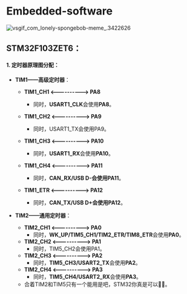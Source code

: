 # Embedded-software

<img src="https://nickaljy-pictures.oss-cn-hangzhou.aliyuncs.com/vsgif_com_lonely-spongebob-meme_.3422626.gif" alt="vsgif_com_lonely-spongebob-meme_.3422626"  />

## STM32F103ZET6：

#### 1. 定时器原理图分配：

- **TIM1——高级定时器**：

  - **TIM1_CH1  <---------->  PA8**
    - 同时，**USART1_CLK**会使用**PA8**。

  - **TIM1_CH2  <---------->  PA9**
    - 同时，USART1_TX会使用PA9。
  - **TIM1_CH3  <----------> PA10**
    - 同时，**USART1_RX**会使用**PA10**。

  - **TIM1_CH4  <---------->  PA11**
    - 同时，**CAN_RX/USB D-**会使用**PA11**。

  - **TIM1_ETR  <---------->  PA12**
    - 同时，**CAN_TX/USB D+**会使用**PA12**。

- **TIM2——通用定时器**：
  - **TIM2_CH1  <----------> PA0**
    - 同时，**WK_UP/TIM5_CH1/TIM2_ETR/TIM8_ETR**会使用**PA0**。
  - **TIM2_CH2  <---------->  PA1**
    - 同时，TIM5_CH2会使用PA1。
  - **TIM2_CH3  <----------> PA2**
    - 同时，**TIM5_CH3/USART2_TX**会使用**PA2**。
  - **TIM2_CH4  <---------->  PA3**
    - 同时，**TIM5_CH4/USART2_RX**会使用**PA3**。
  - 合着TIM2和TIM5只有一个能用是吧，STM32你真是可以:ok_man:。
